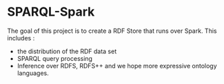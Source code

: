# SPARQL-Spark
The goal of this project is to create a RDF Store that runs over Spark.
This includes :
- the distribution of the RDF data set
- SPARQL query processing 
- Inference over RDFS, RDFS++ and we hope more expressive ontology languages.
